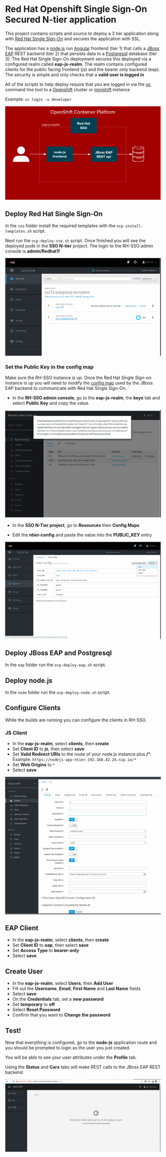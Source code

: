 # Red Hat Openshift Single Sign-On Secured N-tier application

This project contains scripts and source to deploy a 3 tier application along with [Red Hat Single Sign-On](https://access.redhat.com/products/red-hat-single-sign-on) and secures the application with SSL.

The application has a [node.js](https://nodejs.org/en/) run [Angular](https://angular.io/) frontend (tier 1) that calls a 
[JBoss EAP](https://access.redhat.com/products/red-hat-jboss-enterprise-application-platform/) REST backend (tier 2) that persists data
to a [Postgresql](https://www.postgresql.org/) database (tier 3).
The Red Hat Single Sign-On deployment secures this deployed via a configured realm called **eap-js-realm**.  The realm contains
configured clients for the public facing frontend (js) and the bearer only backend (eap). The security is simple and only checks that a **valid user is logged in**

All of the scripts to help deploy require that you are logged in via the [oc](https://docs.openshift.com/container-platform/3.10/cli_reference/get_started_cli.html) command line tool to 
a [Openshift](https://www.openshift.com/) cluster or [minishift](https://www.okd.io/minishift/) instance

Example: `oc login -u developer`

![screenshot](./screenshots/summary.png)

## Deploy Red Hat Single Sign-On

In the `sso` folder install the required templates with the `ocp-install-templates.sh` script.

Next run the `ocp-deploy-sso.sh` script.  Once finished you will see the deployed pods in the **SSO N-tier** project.
The login to the RH-SSO admin console is **admin/Redhat1!**

![screenshot](./screenshots/sso.png)

### Set the Public Key in the config map

Make sure the RH-SSO instance is up. Once the Red Hat Single Sign-on instance is up you will need to modify the [config map](https://docs.openshift.com/container-platform/3.10/dev_guide/configmaps.html) used
by the JBoss EAP backend to communicate with Red Hat Single Sign-On.
`
* In the **RH-SSO admin console**, go to the **eap-js-realm**, the **keys** tab and select **Public Key** and copy the value.

![screenshot](./screenshots/key.png)

* In the **SSO N-Tier project**, go to **Resources** then **Config Maps**

* Edit the **ntier-config** and paste the value into the **PUBLIC_KEY** entry

![screenshot](./screenshots/config.png)

## Deploy JBoss EAP and Postgresql

In the `eap` folder run the `ocp-deploy-eap.sh` script.

## Deploy node.js

In the `node` folder run the `ocp-deploy-node.sh` script.

## Configure Clients

While the builds are running you can configure the clients in RH-SSO. 

### JS Client
* In the **eap-js-realm**, select **clients**, then **create**
* Set **Client ID** to **js**, then select **save**
* Set **Valid Redirect URIs** to the route of your node.js instance plus **/***.  Example: `https://nodejs-app-ntier.192.168.42.24.nip.io/*`
* Set **Web Origins** to `*` 
* Select **save**

![screenshot](./screenshots/js.png)

## EAP Client
* In the **eap-js-realm**, select **clients**, then **create**
* Set **Client ID** to **eap**, then select **save**
* Set **Access Type** to **bearer-only**
* Select **save**
 
## Create User

* In the **eap-js-realm**, select **Users**, then **Add User**
* Fill out the **Username**, **Email**, **First Name** and **Last Name** fields
* Select **save**
* On the **Credentials** tab, set a **new password**
* Set **temporary** to **off**
* Select **Reset Password**
* Confirm that you want to **Change the password**

## Test!

Now that everything is configured, go to the **node-js** application route and you should be prompted to login as the user you just created.

You will be able to see your user attributes under the **Profile** tab.

Using the **Status** and **Cars** tabs will make REST calls to the JBoss EAP REST backend

![screenshot](./screenshots/test.png)


